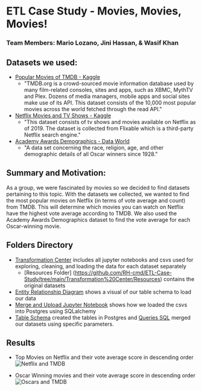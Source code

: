 # ETL Case Study - Movies, Movies, Movies!
### Team Members: Mario Lozano, Jini Hassan, & Wasif Khan

## Datasets we used:
- [Popular Movies of TMDB - Kaggle](https://www.kaggle.com/sankha1998/tmdb-top-10000-popular-movies-dataset)
    * "TMDB.org is a crowd-sourced movie information database used by many film-related consoles, sites and apps, such as XBMC, MythTV and Plex. Dozens of media managers, mobile apps and social sites make use of its API. This dataset consists of the 10,000 most popular movies across the world fetched through the read API."
- [Netflix Movies and TV Shows - Kaggle](https://www.kaggle.com/shivamb/netflix-shows)
    * "This dataset consists of tv shows and movies available on Netflix as of 2019. The dataset is collected from Flixable which is a third-party Netflix search engine."
- [Academy Awards Demographics - Data World](https://data.world/crowdflower/academy-awards-demographics)
    * "A data set concerning the race, religion, age, and other demographic details of all Oscar winners since 1928."

## Summary and Motivation:
As a group, we were fascinated by movies so we decided to find  datasets pertaining to this topic. With the datasets we collected, we wanted to find the most popular movies on Netflix (in terms of vote average and count) from TMDB. This will determine which movies you can watch on Netflix have the highest vote average according to TMDB. We also used the Academy Awards Demographics dataset to find the vote average for each Oscar-winning movie. 

## Folders Directory
- [Transformation Center](https://github.com/RH-cmd/ETL-Case-Study/tree/main/Transformation%20Center) includes all jupyter notebooks and csvs used for exploring, cleaning, and loading the data for each dataset separately 
    * [Resources Folder] (https://github.com/RH-cmd/ETL-Case-Study/tree/main/Transformation%20Center/Resources) contains the original datasets
- [Entity Relationship Diagram](https://github.com/RH-cmd/ETL-Case-Study/blob/main/ERD.png) shows a visual of our table schema to load our data 
- [Merge and Upload Jupyter Notebook](https://github.com/RH-cmd/ETL-Case-Study/blob/main/merge_and_upload.ipynb) shows how we loaded the csvs into Postgres using SQLalchemy 
- [Table Schema](https://github.com/RH-cmd/ETL-Case-Study/blob/main/table_schema.sql) created the tables in Postgres and [Queries SQL](https://github.com/RH-cmd/ETL-Case-Study/blob/main/queries.sql) merged our datasets using specific parameters.

## Results
* Top Movies on Netflix and their vote average score in descending order
![Netflix and TMDB](https://github.com/RH-cmd/ETL-Case-Study/blob/main/images/Movie_Join.PNG)

* Oscar Winning movies and their vote average score in descending order
![Oscars and TMDB](https://github.com/RH-cmd/ETL-Case-Study/blob/main/images/Oscars_Join.PNG)

